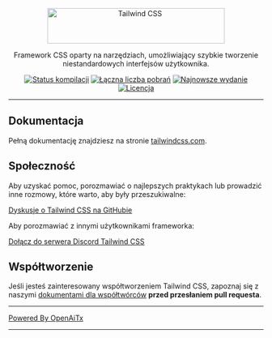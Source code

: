 <p align="center">
  <a href="https://tailwindcss.com" target="_blank">
    <picture>
      <source media="(prefers-color-scheme: dark)" srcset="https://raw.githubusercontent.com/tailwindlabs/tailwindcss/HEAD/.github/logo-dark.svg">
      <source media="(prefers-color-scheme: light)" srcset="https://raw.githubusercontent.com/tailwindlabs/tailwindcss/HEAD/.github/logo-light.svg">
      <img alt="Tailwind CSS" src="https://raw.githubusercontent.com/tailwindlabs/tailwindcss/HEAD/.github/logo-light.svg" width="350" height="70" style="max-width: 100%;">
    </picture>
  </a>
</p>

<p align="center">
  Framework CSS oparty na narzędziach, umożliwiający szybkie tworzenie niestandardowych interfejsów użytkownika.
</p>

<p align="center">
    <a href="https://github.com/tailwindlabs/tailwindcss/actions"><img src="https://img.shields.io/github/actions/workflow/status/tailwindlabs/tailwindcss/ci.yml?branch=next" alt="Status kompilacji"></a>
    <a href="https://www.npmjs.com/package/tailwindcss"><img src="https://img.shields.io/npm/dt/tailwindcss.svg" alt="Łączna liczba pobrań"></a>
    <a href="https://github.com/tailwindcss/tailwindcss/releases"><img src="https://img.shields.io/npm/v/tailwindcss.svg" alt="Najnowsze wydanie"></a>
    <a href="https://github.com/tailwindcss/tailwindcss/blob/master/LICENSE"><img src="https://img.shields.io/npm/l/tailwindcss.svg" alt="Licencja"></a>
</p>

---

## Dokumentacja

Pełną dokumentację znajdziesz na stronie [tailwindcss.com](https://tailwindcss.com).

## Społeczność

Aby uzyskać pomoc, porozmawiać o najlepszych praktykach lub prowadzić inne rozmowy, które warto, aby były przeszukiwalne:

[Dyskusje o Tailwind CSS na GitHubie](https://github.com/tailwindcss/tailwindcss/discussions)

Aby porozmawiać z innymi użytkownikami frameworka:

[Dołącz do serwera Discord Tailwind CSS](https://discord.gg/7NF8GNe)

## Współtworzenie

Jeśli jesteś zainteresowany współtworzeniem Tailwind CSS, zapoznaj się z naszymi [dokumentami dla współtwórców](https://github.com/tailwindcss/tailwindcss/blob/next/.github/CONTRIBUTING.md) **przed przesłaniem pull requesta**.

---

[Powered By OpenAiTx](https://github.com/OpenAiTx/OpenAiTx)

---